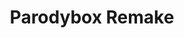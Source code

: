 ---
slug: parodybox-remake
title: Parodybox Remake
description: "Parodybox Remake is an exciting online game. Play for free directly in your browser!"
icon: /images/new_mods/Parodybox Remake.png
url: https://wowtbc.net/sprunkin/parodybox-remake/index.html
previewImage: /images/new_mods/Parodybox Remake.png
type: new mods

# SEO配置
seo:
  title: "Parodybox Remake - Play Free Online Game | Fun Browser Games"
  description: "Parodybox Remake - Play this fun online game for free in your browser. No download required!"
  ogImage: "/images/new_mods/Parodybox Remake.png"
  keywords: "parodybox-remake, online game, browser game, free game, new mods game, play online"

videoUrls:
  - https://www.youtube.com/embed/example1
  - https://www.youtube.com/embed/example2

whyPlay:
  title: "Why Play Parodybox Remake?"
  items:
    - "Immersive Gameplay: Parodybox Remake offers an engaging and immersive gaming experience that will keep you entertained for hours"
    - "Challenging Levels: Test your skills with increasingly difficult challenges and obstacles"
    - "Beautiful Graphics: Enjoy stunning visuals and smooth animations that bring the game world to life"
    - "Regular Updates: New content and features are added regularly to keep the game fresh and exciting"
    - "Free to Play: Experience all the fun without spending a penny"
    - "Community Features: Connect with other players, share strategies, and compete for high scores"
    - "Cross-Platform: Play on any device with a web browser, no downloads required"

features:
  title: "Key Features of Parodybox Remake"
  image: "/images/new_mods/Parodybox Remake.png"
  items:
    - "Intuitive Controls: Easy to learn controls make Parodybox Remake accessible for players of all skill levels"
    - "Multiple Game Modes: Enjoy various gameplay options that provide different challenges and experiences"
    - "Character Customization: Personalize your gaming experience with unique characters and items"
    - "Achievement System: Complete special tasks to earn rewards and recognition"
    - "Leaderboards: Compete with players worldwide and see who can achieve the highest scores"

characteristics:
  title: "Game Characteristics"
  image: "/images/new_mods/Parodybox Remake.png"
  items:
    - "Genre: New mods game with elements of strategy and skill"
    - "Difficulty: Suitable for both casual gamers and those seeking a challenge"
    - "Play Time: Quick sessions or extended gameplay, depending on your preference"
    - "Art Style: Vibrant and engaging visuals that enhance the gaming experience"
    - "Sound Design: Immersive audio that complements the gameplay perfectly"

info: "Parodybox Remake is an exciting online game that offers players a unique and engaging gaming experience. With its intuitive controls, stunning visuals, and challenging gameplay, Parodybox Remake provides hours of entertainment for players of all ages and skill levels. Whether you're looking for a quick gaming session during a break or an extended play session, Parodybox Remake delivers an immersive experience that will keep you coming back for more. The game features multiple levels of increasing difficulty, ensuring that players are constantly challenged as they progress. With regular updates adding new content and features, Parodybox Remake remains fresh and exciting, providing endless entertainment options for its growing community of players."

howToPlayIntro: "Welcome to Parodybox Remake! This guide will walk you through the basics and help you master the game. Whether you're a beginner or looking to improve your skills, these tips and instructions will enhance your gaming experience."

howToPlaySteps:
  - title: "Getting Started"
    description: "Begin your Parodybox Remake adventure by familiarizing yourself with the controls. Use your keyboard or mouse to navigate through the game interface. The tutorial will guide you through the basic mechanics and help you understand the objectives."
  - title: "Understanding the Objectives"
    description: "In Parodybox Remake, your main goal is to progress through levels by completing specific objectives. Each level presents unique challenges that require different strategies and approaches."
  - title: "Mastering the Controls"
    description: "Practice using the controls to improve your precision and reaction time. Parodybox Remake requires quick reflexes and strategic thinking to overcome obstacles and defeat opponents."
  - title: "Utilizing Power-ups"
    description: "Collect power-ups throughout the game to enhance your abilities and overcome difficult challenges. Each power-up offers unique advantages that can be crucial for success."
  - title: "Developing Strategies"
    description: "As you progress in Parodybox Remake, develop effective strategies for different scenarios. Analyze patterns, anticipate challenges, and adapt your approach to maximize your performance."

faq:
  title: "Frequently Asked Questions about Parodybox Remake"
  items:
    - question: "Is Parodybox Remake free to play?"
      answer: "Yes, Parodybox Remake is completely free to play directly in your web browser. No downloads or purchases are required to enjoy the full game experience."
    - question: "Can I play Parodybox Remake on mobile devices?"
      answer: "Yes, Parodybox Remake is optimized for both desktop and mobile play. You can enjoy the game on any device with a web browser and internet connection."
    - question: "Are there any in-game purchases?"
      answer: "While Parodybox Remake is free to play, there may be optional in-game purchases available for cosmetic items or additional features that don't affect core gameplay."
    - question: "How often is Parodybox Remake updated?"
      answer: "The developers regularly update Parodybox Remake with new content, features, and improvements based on player feedback and game performance."
    - question: "Can I play Parodybox Remake offline?"
      answer: "Currently, Parodybox Remake requires an internet connection to play as it's a browser-based online game."
    - question: "Is Parodybox Remake suitable for children?"
      answer: "Yes, Parodybox Remake is designed to be family-friendly and suitable for players of all ages."
    - question: "How do I report bugs or issues?"
      answer: "If you encounter any problems while playing Parodybox Remake, you can report them through the game's support page or contact the developers directly through their website."
    - question: "Still Have Questions?"
      answer: "If you have additional questions about Parodybox Remake that aren't covered in this FAQ, please visit our support center or contact our customer service team for assistance."
---